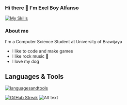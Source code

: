 ### Hi there 👋 I'm Exel Boy Alfanso

[![My Skills](https://skillicons.dev/icons?i=instagram)][1]
### About me
I'm a Computer Science Student at University of Brawijaya
* I like to code and make games 
* I like rock music 🎸
* I love my dog

## Languages & Tools
[![languagesandtools](https://skillicons.dev/icons?i=unity,cs&perline=3)](https://skillicons.dev)






[![GitHub Streak](https://github-readme-streak-stats.herokuapp.com/?user=ExelCoeg)](https://git.io/streak-stats)
![Alt text](https://spotify-recently-played-readme.vercel.app/api?user=31nb6dmkpky5yhcoyxtn4taypabm)






[1]: https://www.instagram.com/exel.alfanso
